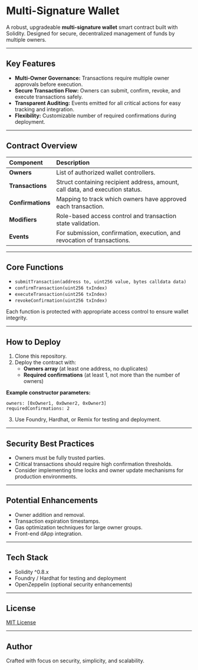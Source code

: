 # Multi-Signature Wallet

A robust, upgradeable **multi-signature wallet** smart contract built with Solidity. Designed for secure, decentralized management of funds by multiple owners.

---

## Key Features
- **Multi-Owner Governance:** Transactions require multiple owner approvals before execution.
- **Secure Transaction Flow:** Owners can submit, confirm, revoke, and execute transactions safely.
- **Transparent Auditing:** Events emitted for all critical actions for easy tracking and integration.
- **Flexibility:** Customizable number of required confirmations during deployment.

---

## Contract Overview

| Component | Description |
|:----------|:------------|
| **Owners** | List of authorized wallet controllers. |
| **Transactions** | Struct containing recipient address, amount, call data, and execution status. |
| **Confirmations** | Mapping to track which owners have approved each transaction. |
| **Modifiers** | Role-based access control and transaction state validation. |
| **Events** | For submission, confirmation, execution, and revocation of transactions. |

---

## Core Functions

- `submitTransaction(address to, uint256 value, bytes calldata data)`
- `confirmTransaction(uint256 txIndex)`
- `executeTransaction(uint256 txIndex)`
- `revokeConfirmation(uint256 txIndex)`

Each function is protected with appropriate access control to ensure wallet integrity.

---

## How to Deploy

1. Clone this repository.
2. Deploy the contract with:
   - **Owners array** (at least one address, no duplicates)
   - **Required confirmations** (at least 1, not more than the number of owners)

**Example constructor parameters:**
```plaintext
owners: [0xOwner1, 0xOwner2, 0xOwner3]
requiredConfirmations: 2
```

3. Use Foundry, Hardhat, or Remix for testing and deployment.

---

## Security Best Practices
- Owners must be fully trusted parties.
- Critical transactions should require high confirmation thresholds.
- Consider implementing time locks and owner update mechanisms for production environments.

---

## Potential Enhancements
- Owner addition and removal.
- Transaction expiration timestamps.
- Gas optimization techniques for large owner groups.
- Front-end dApp integration.

---

## Tech Stack
- Solidity ^0.8.x
- Foundry / Hardhat for testing and deployment
- OpenZeppelin (optional security enhancements)

---

## License
[MIT License](LICENSE)

---

## Author
Crafted with focus on security, simplicity, and scalability.

